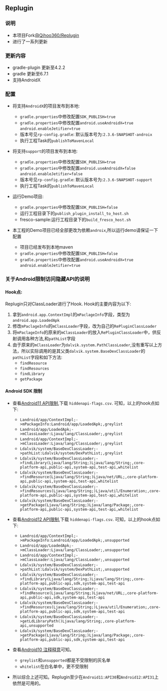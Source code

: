 ## Replugin

### 说明

* 本项目Fork自[Qihoo360/Replugin](https://github.com/Qihoo360/RePlugin)
* 进行了一系列更新

### 更新内容

* gradle-plugin 更新至4.2.2
* gradle 更新至6.7.1
* 支持AndroidX

### 配置

* 将支持`AndroidX`的项目发布到本地:
    * `gradle.properties`中修改配置`SDK_PUBLISH=true`
    * `gradle.properties`中修改配置`android.useAndroidX=true` `android.enableJetifier=true`
    * 版本号见`rp-config.gradle`: 默认版本号为:`2.3.6-SNAPSHOT-androix`
    * 执行工程Task的`publishToMavenLocal`
    
* 将支持`support`的项目发布到本地:
    * `gradle.properties`中修改配置`SDK_PUBLISH=true`
    * `gradle.properties`中修改配置`android.useAndroidX=false` `android.enableJetifier=false`
    * 版本号见`rp-config.gradle`: 默认版本号为:`2.3.6-SNAPSHOT-support`
    * 执行工程Task的`publishToMavenLocal`
    
* 运行Demo项目:
    * `gradle.properties`中修改配置`SDK_PUBLISH=false`
    * 运行工程目录下的`publish_plugin_install_to_host.sh`
    * fresco-sample:运行工程目录下的`build_fresco_host.sh`
    
* 本工程的Demo项目已经全部更改为依赖`androix`,所以运行demo请保证一下配置
    * 项目已经发布到本地maven
    * `gradle.properties`中修改配置`SDK_PUBLISH=false`
    * `gradle.properties`中修改配置`android.useAndroidX=true` `android.enableJetifier=true`
    
### 关于Android限制访问隐藏API的说明

#### Hook点:

Replugin只对ClassLoader进行了Hook. Hook的主要内容为以下:

1. 拿到`android.app.ContextImpl`的`mPaclageInfo`字段，类型为`android.app.LoadedApk`
2. 修改`mPaclageInfo`的`mClassLoader`字段，改为自己的`RePluginClassLoader`
3. 将`mPaclageInfo`的原来的`mClassLoader`的放入`RePluginClassLoader`中，供反射调用各种方法,和`pathList`字段
4. 由于原来的`mClassLoader`为`dalvik.system.PathClassLoader`,没有重写以上方法，所以实际调用的是其父类`dalvik.system.BaseDexClassLoader`的`pathList`字段和如下方法:
    * `findResource`
    * `findResources`
    * `findLibrary`
    * `getPackage`
 

#### Android SDK 限制

* 查看[Android11 API限制](https://developer.android.com/about/versions/11/non-sdk-11),下载 `hiddenapi-flags.csv`. 可知，以上的hook点如下:
    * `Landroid/app/ContextImpl;->mPackageInfo:Landroid/app/LoadedApk;,greylist`
    * `Landroid/app/LoadedApk;->mClassLoader:Ljava/lang/ClassLoader;,greylist`
    * `Landroid/app/ContextImpl;->mClassLoader:Ljava/lang/ClassLoader;,greylist`
    * `Ldalvik/system/BaseDexClassLoader;->pathList:Ldalvik/system/DexPathList;,greylist`
    * `Ldalvik/system/BaseDexClassLoader;->findLibrary(Ljava/lang/String;)Ljava/lang/String;,core-platform-api,public-api,system-api,test-api,whitelist`
    * `Ldalvik/system/BaseDexClassLoader;->findResource(Ljava/lang/String;)Ljava/net/URL;,core-platform-api,public-api,system-api,test-api,whitelist`
    * `Ldalvik/system/BaseDexClassLoader;->findResources(Ljava/lang/String;)Ljava/util/Enumeration;,core-platform-api,public-api,system-api,test-api,whitelist`
    * `Ldalvik/system/BaseDexClassLoader;->getPackage(Ljava/lang/String;)Ljava/lang/Package;,core-platform-api,public-api,system-api,test-api,whitelist`

* 查看[Android12 API限制](https://developer.android.com/about/versions/12/non-sdk-12),下载 `hiddenapi-flags.csv`. 可知，以上的hook点如下: 
    * `Landroid/app/ContextImpl;->mPackageInfo:Landroid/app/LoadedApk;,unsupported`
    * `Landroid/app/LoadedApk;->mClassLoader:Ljava/lang/ClassLoader;,unsupported`
    * `Landroid/app/ContextImpl;->mClassLoader:Ljava/lang/ClassLoader;,unsupported`
    * `Ldalvik/system/BaseDexClassLoader;->pathList:Ldalvik/system/DexPathList;,unsupported`
    * `Ldalvik/system/BaseDexClassLoader;->findLibrary(Ljava/lang/String;)Ljava/lang/String;,core-platform-api,public-api,sdk,system-api,test-api`
    * `Ldalvik/system/BaseDexClassLoader;->findResource(Ljava/lang/String;)Ljava/net/URL;,core-platform-api,public-api,sdk,system-api,test-api`
    * `Ldalvik/system/BaseDexClassLoader;->findResources(Ljava/lang/String;)Ljava/util/Enumeration;,core-platform-api,public-api,sdk,system-api,test-api`
    * `Ldalvik/system/BaseDexClassLoader;->getLdLibraryPath()Ljava/lang/String;,core-platform-api,unsupported`
    * `Ldalvik/system/BaseDexClassLoader;->getPackage(Ljava/lang/String;)Ljava/lang/Package;,core-platform-api,public-api,sdk,system-api,test-api`
    
* 查看[Android10 注释释意](https://developer.android.google.cn/about/versions/10/non-sdk-q#greylist-now-public)可知。
    * `greylist`和`unsupported`都是不受限制的灰名单
    * `whitelist`在白名单中，更不受限制
* 所以综合上述可知。Replugin至少在`Android11:API30`和`Android12:API31`上依然是可用的。